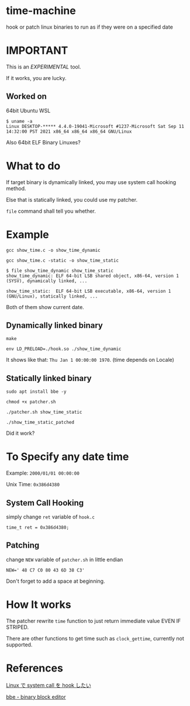# time-machine
hook or patch linux binaries to run as if they were on a specified date

# IMPORTANT

This is an _EXPERIMENTAL_ tool.

If it works, you are lucky.

## Worked on

64bit Ubuntu WSL

```
$ uname -a
Linux DESKTOP-***** 4.4.0-19041-Microsoft #1237-Microsoft Sat Sep 11 14:32:00 PST 2021 x86_64 x86_64 x86_64 GNU/Linux
```

Also 64bit ELF Binary Linuxes?

# What to do

If target binary is dynamically linked, you may use system call hooking method.

Else that is statically linked, you could use my patcher.

`file` command shall tell you whether.

# Example

`gcc show_time.c -o show_time_dynamic`

`gcc show_time.c -static -o show_time_static`

```
$ file show_time_dynamic show_time_static
show_time_dynamic: ELF 64-bit LSB shared object, x86-64, version 1 (SYSV), dynamically linked, ...

show_time_static:  ELF 64-bit LSB executable, x86-64, version 1 (GNU/Linux), statically linked, ...
```

Both of them show current date.

## Dynamically linked binary

`make`

`env LD_PRELOAD=./hook.so ./show_time_dynamic`

It shows like that: `Thu Jan 1 00:00:00 1970`. (time depends on Locale)

## Statically linked binary

`sudo apt install bbe -y`

`chmod +x patcher.sh`

`./patcher.sh show_time_static`

`./show_time_static_patched`

Did it work?

# To Specify any date time

Example: `2000/01/01 00:00:00`

Unix Time: `0x386d4380`

## System Call Hooking

simply change `ret` variable of `hook.c`

`time_t ret = 0x386d4380;`

## Patching

change `NEW` variable of `patcher.sh` in little endian

`NEW=' 48 C7 C0 80 43 6D 38 C3'`

Don't forget to add a space at beginning.

# How It works

The patcher rewrite `time` function to just return immediate value EVEN IF STRIPED.

There are other functions to get time such as `clock_gettime`, currently not supported.

# References

[Linux で system call を hook したい](https://qiita.com/thatsdone/items/23cba711af84c5b916ec)

[bbe - binary block editor](http://bbe-.sourceforge.net/bbe.html)
